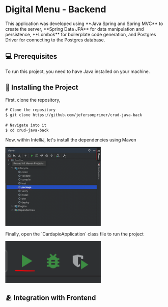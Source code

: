 <h1>Digital Menu - Backend</h1>

<p>This application was developed using **Java Spring and Spring MVC** to create the server, **Spring Data JPA** for data manipulation and persistence, **Lombok** for boilerplate code generation, and Postgres Driver for connecting to the Postgres database.</p>

<h2 id="pre-requisites">💻 Prerequisites</h2>

<p>To run this project, you need to have Java installed on your machine.</p>

<h2 id="how-to-use">🚀 Installing the Project</h2>

<p>First, clone the repository,</p>

<pre><code># Clone the repository
$ git clone https://github.com/jefersonprimer/crud-java-back

# Navigate into it
$ cd crud-java-back
</code></pre>

<p>Now, within IntelliJ, let's install the dependencies using Maven</p>

<img width="300px" src="./.github/instalar-deps.png">

<p>Finally, open the `CardapioApplication` class file to run the project</p>

<img width="300px" src="./.github/executar.png">

<h2 id="related">🫂 Integration with Frontend</h2>
